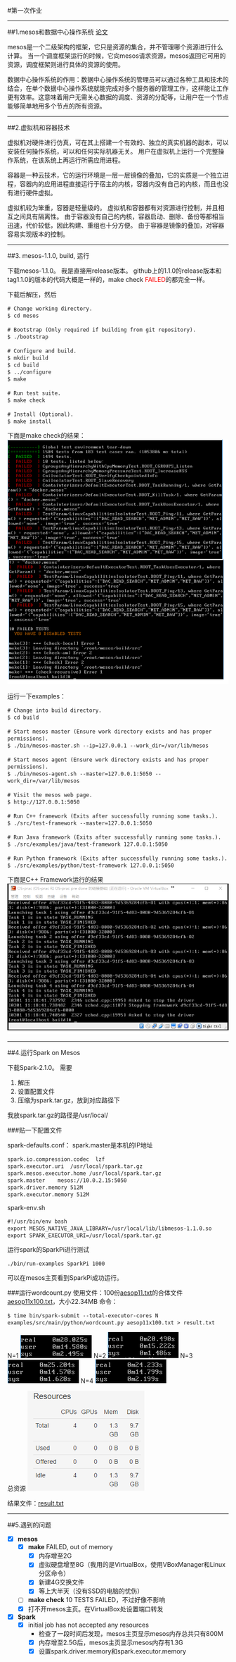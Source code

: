 #第一次作业

-------

##1.mesos和数据中心操作系统
[论文](https://github.com/bacTlink/OS-practice/blob/master/%E7%AC%AC1%E6%AC%A1%E4%BD%9C%E4%B8%9A/Mesos%20A%20Platform%20for%20Fine-Grained%20Resource%20Sharing%20in%20the%20Data%20Center.pdf)

mesos是一个二级架构的框架，它只是资源的集合，并不管理哪个资源进行什么计算。
当一个调度框架运行的时候，它向mesos请求资源，mesos返回它可用的资源，调度框架则进行具体的资源的使用。

数据中心操作系统的作用：数据中心操作系统的管理员可以通过各种工具和技术的结合，在单个数据中心操作系统就能完成对多个服务器的管理工作，这样能让工作更有效率。这意味着用户无需关心数据的调度、资源的分配等，让用户在一个节点能够简单地用多个节点的所有资源。

---

##2.虚拟机和容器技术

虚拟机对硬件进行仿真，可在其上搭建一个有效的、独立的真实机器的副本，可以安装任何操作系统，可以和任何实际机器无关。
用户在虚拟机上运行一个完整操作系统，在该系统上再运行所需应用进程。

容器是一种云技术，它的运行环境是一层一层镜像的叠加，它的实质是一个独立进程，容器内的应用进程直接运行于宿主的内核，容器内没有自己的内核，而且也没有进行硬件虚拟。

虚拟机较为笨重，容器是轻量级的。
虚拟机和容器都有对资源进行控制，并且相互之间具有隔离性。
由于容器没有自己的内核，容器启动、删除、备份等都相当迅速，代价较低，因此构建、重组也十分方便。
由于容器是镜像的叠加，对容器容易实现版本的控制。

---

##3. mesos-1.1.0, build, 运行

下载mesos-1.1.0。
我是直接用release版本。
github上的1.1.0的release版本和tag1.1.0的版本的代码大概是一样的，make check <font color="red">FAILED</font>的都完全一样。

下载后解压，然后
```
# Change working directory.
$ cd mesos

# Bootstrap (Only required if building from git repository).
$ ./bootstrap

# Configure and build.
$ mkdir build
$ cd build
$ ../configure
$ make

# Run test suite.
$ make check

# Install (Optional).
$ make install
```

下面是make check的结果：
![build mesos](https://github.com/bacTlink/OS-practice/raw/master/%E7%AC%AC1%E6%AC%A1%E4%BD%9C%E4%B8%9A/build%20mesos.png)

运行一下examples：
```
# Change into build directory.
$ cd build

# Start mesos master (Ensure work directory exists and has proper permissions).
$ ./bin/mesos-master.sh --ip=127.0.0.1 --work_dir=/var/lib/mesos

# Start mesos agent (Ensure work directory exists and has proper permissions).
$ ./bin/mesos-agent.sh --master=127.0.0.1:5050 --work_dir=/var/lib/mesos

# Visit the mesos web page.
$ http://127.0.0.1:5050

# Run C++ framework (Exits after successfully running some tasks.).
$ ./src/test-framework --master=127.0.0.1:5050

# Run Java framework (Exits after successfully running some tasks.).
$ ./src/examples/java/test-framework 127.0.0.1:5050

# Run Python framework (Exits after successfully running some tasks.).
$ ./src/examples/python/test-framework 127.0.0.1:5050
```
下面是C++ Framework运行的结果
![C++ Framework](https://github.com/bacTlink/OS-practice/raw/master/%E7%AC%AC1%E6%AC%A1%E4%BD%9C%E4%B8%9A/C++%20Framework.png)

---

##4.运行Spark on Mesos

下载Spark-2.1.0。
需要

1. 解压
2. 设置配置文件
3. 压缩为spark.tar.gz，放到对应路径下

我放spark.tar.gz的路径是/usr/local/

###贴一下配置文件

spark-defaults.conf：
spark.master是本机的IP地址
```
spark.io.compression.codec	lzf
spark.executor.uri	/usr/local/spark.tar.gz
spark.mesos.executor.home /usr/local/spark.tar.gz
spark.master	mesos://10.0.2.15:5050
spark.driver.memory 512M
spark.executor.memory 512M
```

spark-env.sh
```
#!/usr/bin/env bash
export MESOS_NATIVE_JAVA_LIBRARY=/usr/local/lib/libmesos-1.1.0.so
export SPARK_EXECUTOR_URI=/usr/local/spark.tar.gz
```

运行spark的SparkPi进行测试
```
./bin/run-examples SparkPi 1000
```
可以在mesos主页看到SparkPi成功运行。

###运行wordcount.py
使用文件：100份[aesop11.txt](http://www.textfiles.com/stories/aesop11.txt)的合体文件[aesop11x100.txt](https://github.com/bacTlink/OS-practice/raw/master/%E7%AC%AC1%E6%AC%A1%E4%BD%9C%E4%B8%9A/aesop11x100.txt)，大小22.34MB
命令：

```
$ time bin/spark-submit --total-executor-cores N examples/src/main/python/wordcount.py aesop11x100.txt > result.txt
```

N=1
![N=1](https://github.com/bacTlink/OS-practice/raw/master/%E7%AC%AC1%E6%AC%A1%E4%BD%9C%E4%B8%9A/N%3D1.png)
N=2
![N=2](https://github.com/bacTlink/OS-practice/raw/master/%E7%AC%AC1%E6%AC%A1%E4%BD%9C%E4%B8%9A/N%3D2.png)
N=3
![N=3](https://github.com/bacTlink/OS-practice/raw/master/%E7%AC%AC1%E6%AC%A1%E4%BD%9C%E4%B8%9A/N%3D3.png)
N=4
![N=4](https://github.com/bacTlink/OS-practice/raw/master/%E7%AC%AC1%E6%AC%A1%E4%BD%9C%E4%B8%9A/N%3D4.png)

总资源
![资源](https://github.com/bacTlink/OS-practice/raw/master/%E7%AC%AC1%E6%AC%A1%E4%BD%9C%E4%B8%9A/%E8%B5%84%E6%BA%90.png)

结果文件：[result.txt](https://github.com/bacTlink/OS-practice/raw/master/%E7%AC%AC1%E6%AC%A1%E4%BD%9C%E4%B8%9A/result.txt)

---

##5.遇到的问题

- [x] **mesos**
    - [x] **make** FAILED, out of memory
        - [x] 内存增至2G
        - [x] 虚拟硬盘增至8G（我用的是VirtualBox，使用VBoxManager和Linux分区命令）
        - [x] 新建4G交换文件
        - [x] 等上大半天（没有SSD的电脑的忧伤）
    - [ ] **make check** 10 TESTS FAILED，不过好像不影响
    - [x] 打不开mesos主页。在VirtualBox处设置端口转发
- [x] **Spark**
    - [x] initial job has not accepted any resources
        - 检查了一段时间后发现，mesos主页显示mesos内存总共只有800M
       - [x] 内存增至2.5G后，mesos主页显示mesos内存有1.3G
       - [x] 设置spark.driver.memory和spark.executor.memory
